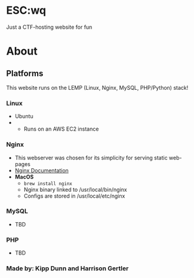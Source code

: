 # ESC:wq
Just a CTF-hosting website for fun

# About
## Platforms
This website runs on the LEMP (Linux, Nginx, MySQL, PHP/Python) stack!
### Linux
* Ubuntu
* * Runs on an AWS EC2 instance
### Nginx
* This webserver was chosen for its simplicity for serving static web-pages
* [Nginx Documentation](https://nginx.org/en/docs/)
* **MacOS**
  * `brew install nginx`
  * Nginx binary linked to /usr/local/bin/nginx
  * Configs are stored in /usr/local/etc/nginx
### MySQL
* TBD
### PHP
* TBD

### Made by: Kipp Dunn and Harrison Gertler

